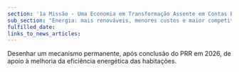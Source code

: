 ```yaml
---
section: '1a Missão - Uma Economia em Transformação Assente em Contas Equilibradas'
sub_section: "Energia: mais renováveis, menores custos e maior competitividade"
fulfilled_date:
links_to_news_articles:
---
```


Desenhar um mecanismo permanente, após conclusão do PRR em 2026, de apoio à melhoria da eficiência energética das habitações.